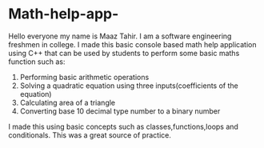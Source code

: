 # Math-help-app-
Hello everyone my name is Maaz Tahir. I am a software engineering freshmen in college. I made this basic console based math help application using C++ that can be used by students to perform some basic maths function such as:
1. Performing basic arithmetic operations
2. Solving a quadratic equation using three inputs(coefficients of the equation)
3. Calculating area of a triangle
4. Converting base 10 decimal type number to a binary number

I made this using basic concepts such as classes,functions,loops and conditionals. This was a great source of practice. 
